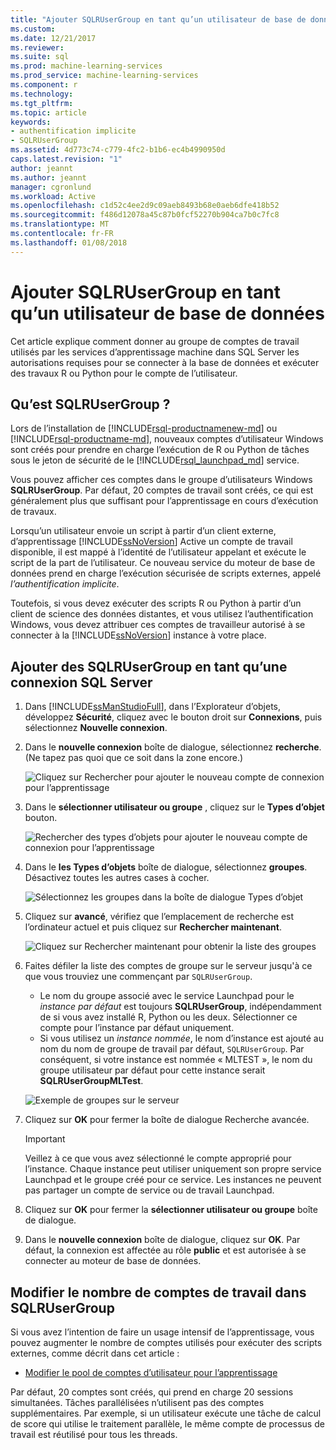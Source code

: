 ```yaml
---
title: "Ajouter SQLRUserGroup en tant qu’un utilisateur de base de données | Documents Microsoft"
ms.custom: 
ms.date: 12/21/2017
ms.reviewer: 
ms.suite: sql
ms.prod: machine-learning-services
ms.prod_service: machine-learning-services
ms.component: r
ms.technology: 
ms.tgt_pltfrm: 
ms.topic: article
keywords:
- authentification implicite
- SQLRUserGroup
ms.assetid: 4d773c74-c779-4fc2-b1b6-ec4b4990950d
caps.latest.revision: "1"
author: jeannt
ms.author: jeannt
manager: cgronlund
ms.workload: Active
ms.openlocfilehash: c1d52c4ee2d9c09aeb8493b68e0aeb6dfe418b52
ms.sourcegitcommit: f486d12078a45c87b0fcf52270b904ca7b0c7fc8
ms.translationtype: MT
ms.contentlocale: fr-FR
ms.lasthandoff: 01/08/2018
---
```

# <a name="add-sqlrusergroup-as-a-database-user"></a>Ajouter SQLRUserGroup en tant qu’un utilisateur de base de données

Cet article explique comment donner au groupe de comptes de travail utilisés par les services d’apprentissage machine dans SQL Server les autorisations requises pour se connecter à la base de données et exécuter des travaux R ou Python pour le compte de l’utilisateur.

## <a name="what-is-sqlrusergroup"></a>Qu’est SQLRUserGroup ?

Lors de l’installation de [!INCLUDE[rsql-productnamenew-md](../../includes/rsql-productnamenew-md.md)] ou [!INCLUDE[rsql-productname-md](../../includes/rsql-productname-md.md)], nouveaux comptes d’utilisateur Windows sont créés pour prendre en charge l’exécution de R ou Python de tâches sous le jeton de sécurité de le [!INCLUDE[rsql_launchpad_md](../../includes/rsql-launchpad-md.md)] service.

Vous pouvez afficher ces comptes dans le groupe d’utilisateurs Windows **SQLRUserGroup**. Par défaut, 20 comptes de travail sont créés, ce qui est généralement plus que suffisant pour l’apprentissage en cours d’exécution de travaux.

Lorsqu’un utilisateur envoie un script à partir d’un client externe, d’apprentissage [!INCLUDE[ssNoVersion](../../includes/ssnoversion-md.md)] Active un compte de travail disponible, il est mappé à l’identité de l’utilisateur appelant et exécute le script de la part de l’utilisateur. Ce nouveau service du moteur de base de données prend en charge l’exécution sécurisée de scripts externes, appelé *l’authentification implicite*.

Toutefois, si vous devez exécuter des scripts R ou Python à partir d’un client de science des données distantes, et vous utilisez l’authentification Windows, vous devez attribuer ces comptes de travailleur autorisé à se connecter à la [!INCLUDE[ssNoVersion](../../includes/ssnoversion-md.md)] instance à votre place.

## <a name="add-sqlrusergroup-as-a-sql-server-login"></a>Ajouter des SQLRUserGroup en tant qu’une connexion SQL Server

1. Dans [!INCLUDE[ssManStudioFull](../../includes/ssmanstudiofull-md.md)], dans l’Explorateur d’objets, développez **Sécurité**, cliquez avec le bouton droit sur **Connexions**, puis sélectionnez **Nouvelle connexion**.

2. Dans le **nouvelle connexion** boîte de dialogue, sélectionnez **recherche**. (Ne tapez pas quoi que ce soit dans la zone encore.)
    
     ![Cliquez sur Rechercher pour ajouter le nouveau compte de connexion pour l’apprentissage](media/implied-auth-login1.png "cliquez sur Rechercher pour ajouter le nouveau compte de connexion pour l’apprentissage")

3. Dans le **sélectionner utilisateur ou groupe** , cliquez sur le **Types d’objet** bouton.

     ![Rechercher des types d’objets pour ajouter le nouveau compte de connexion pour l’apprentissage](media/implied-auth-login2.png "recherche les types d’objets pour ajouter le nouveau compte de connexion pour l’apprentissage")

4. Dans le **les Types d’objets** boîte de dialogue, sélectionnez **groupes**. Désactivez toutes les autres cases à cocher.

     ![Sélectionnez les groupes dans la boîte de dialogue Types d’objet](media/implied-auth-login3.png "sélectionner des groupes dans la boîte de dialogue Types d’objet")

4. Cliquez sur **avancé**, vérifiez que l’emplacement de recherche est l’ordinateur actuel et puis cliquez sur **Rechercher maintenant**.

     ![Cliquez sur Rechercher maintenant pour obtenir la liste des groupes](media/implied-auth-login4.png "cliquez sur Rechercher pour obtenir la liste des groupes")

5. Faites défiler la liste des comptes de groupe sur le serveur jusqu'à ce que vous trouviez une commençant par `SQLRUserGroup`.
    
    + Le nom du groupe associé avec le service Launchpad pour le _instance par défaut_ est toujours **SQLRUserGroup**, indépendamment de si vous avez installé R, Python ou les deux. Sélectionner ce compte pour l’instance par défaut uniquement.
    + Si vous utilisez un _instance nommée_, le nom d’instance est ajouté au nom du nom de groupe de travail par défaut, `SQLRUserGroup`. Par conséquent, si votre instance est nommée « MLTEST », le nom du groupe utilisateur par défaut pour cette instance serait **SQLRUserGroupMLTest**.
 
     ![Exemple de groupes sur le serveur](media/implied-auth-login5.png "exemple de groupes sur le serveur")
   
5. Cliquez sur **OK** pour fermer la boîte de dialogue Recherche avancée.

    > [!IMPORTANT]
    > Veillez à ce que vous avez sélectionné le compte approprié pour l’instance. Chaque instance peut utiliser uniquement son propre service Launchpad et le groupe créé pour ce service. Les instances ne peuvent pas partager un compte de service ou de travail Launchpad.

6. Cliquez sur **OK** pour fermer la **sélectionner utilisateur ou groupe** boîte de dialogue.

7. Dans le **nouvelle connexion** boîte de dialogue, cliquez sur **OK**. Par défaut, la connexion est affectée au rôle **public** et est autorisée à se connecter au moteur de base de données.

## <a name="change-the-number-of-worker-accounts-in-sqlrusergroup"></a>Modifier le nombre de comptes de travail dans SQLRUserGroup

Si vous avez l’intention de faire un usage intensif de l’apprentissage, vous pouvez augmenter le nombre de comptes utilisés pour exécuter des scripts externes, comme décrit dans cet article : 

+ [Modifier le pool de comptes d’utilisateur pour l’apprentissage](modify-the-user-account-pool-for-sql-server-r-services.md)

Par défaut, 20 comptes sont créés, qui prend en charge 20 sessions simultanées. Tâches parallélisées n’utilisent pas des comptes supplémentaires. Par exemple, si un utilisateur exécute une tâche de calcul de score qui utilise le traitement parallèle, le même compte de processus de travail est réutilisé pour tous les threads.
